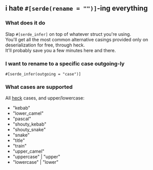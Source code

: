 ## i hate `#[serde(rename = "")]`-ing everything

### What does it do
Slap `#[serde_infer]` on top of whatever struct you're using.  
You'll get all the most common alternative casings provided only on deserialization for free, through heck.  
It'll probably save you a few minutes here and there.

### I want to rename to a specific case outgoing-ly
`#[serde_infer(outgoing = "case")]`

### What cases are supported
All [heck](https://docs.rs/heck) cases, and upper/lowercase:
- "kebab"
- "lower_camel"
- "pascal"
- "shouty_kebab"
- "shouty_snake"
- "snake"
- "title"
- "train"
- "upper_camel"
- "uppercase" | "upper"
- "lowercase" | "lower"